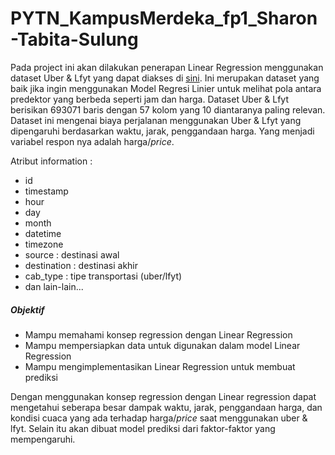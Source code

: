 # PYTN_KampusMerdeka_fp1_Sharon-Tabita-Sulung

Pada project ini akan dilakukan penerapan Linear Regression menggunakan dataset Uber & Lfyt yang dapat diakses di [sini](https://www.kaggle.com/datasets/brllrb/uber-and-lyft-dataset-boston-ma). Ini merupakan dataset yang baik jika ingin menggunakan Model Regresi Linier untuk melihat pola antara predektor yang berbeda seperti jam dan harga. Dataset Uber & Lfyt berisikan 693071 baris dengan 57 kolom yang 10 diantaranya paling relevan. Dataset ini mengenai biaya perjalanan menggunakan Uber & Lfyt yang dipengaruhi berdasarkan waktu, jarak, penggandaan harga. Yang menjadi variabel respon nya adalah harga/*price*. 

Atribut information :
- id
- timestamp
- hour
- day
- month
- datetime 
- timezone
- source : destinasi awal
- destination : destinasi akhir
- cab_type : tipe transportasi (uber/lfyt)
- dan lain-lain...

##### Objektif
- Mampu memahami konsep regression dengan Linear Regression
- Mampu mempersiapkan data untuk digunakan dalam model Linear Regression
- Mampu mengimplementasikan Linear Regression untuk membuat prediksi

Dengan menggunakan konsep regression dengan Linear regression dapat mengetahui seberapa besar dampak waktu, jarak, penggandaan harga, dan kondisi cuaca yang ada terhadap harga/*price* saat menggunakan uber & lfyt. Selain itu akan dibuat model prediksi dari faktor-faktor yang mempengaruhi.
